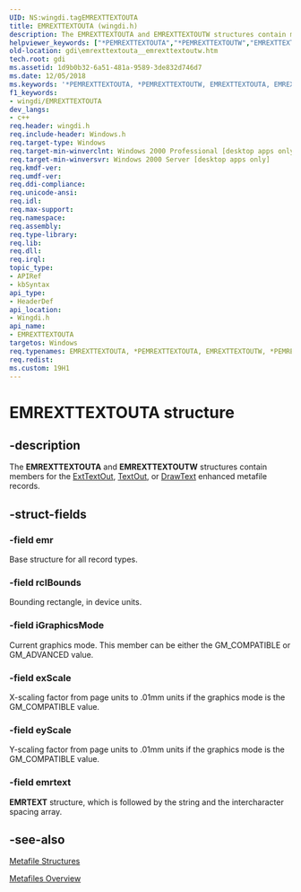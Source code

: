 ```yaml
---
UID: NS:wingdi.tagEMREXTTEXTOUTA
title: EMREXTTEXTOUTA (wingdi.h)
description: The EMREXTTEXTOUTA and EMREXTTEXTOUTW structures contain members for the ExtTextOut, TextOut, or DrawText enhanced metafile records.helpviewer_keywords: ["*PEMREXTTEXTOUTA","*PEMREXTTEXTOUTW","EMREXTTEXTOUTA","EMREXTTEXTOUTA structure [Windows GDI]","EMREXTTEXTOUTA","EMREXTTEXTOUTW","EMREXTTEXTOUTA","EMREXTTEXTOUTW structure [Windows GDI]","EMREXTTEXTOUTW","EMREXTTEXTOUTW structure [Windows GDI]","PEMREXTTEXTOUTA","PEMREXTTEXTOUTA structure pointer [Windows GDI]","PEMREXTTEXTOUTW","PEMREXTTEXTOUTW structure pointer [Windows GDI]","_win32_EMREXTTEXTOUTA_str","gdi.emrexttextouta__emrexttextoutw","wingdi/EMREXTTEXTOUTA","EMREXTTEXTOUTW","wingdi/EMREXTTEXTOUTW","wingdi/PEMREXTTEXTOUTA","wingdi/PEMREXTTEXTOUTW"]
old-location: gdi\emrexttextouta__emrexttextoutw.htm
tech.root: gdi
ms.assetid: 1d9b0b32-6a51-481a-9589-3de832d746d7
ms.date: 12/05/2018
ms.keywords: '*PEMREXTTEXTOUTA, *PEMREXTTEXTOUTW, EMREXTTEXTOUTA, EMREXTTEXTOUTA structure [Windows GDI], EMREXTTEXTOUTA,EMREXTTEXTOUTW, EMREXTTEXTOUTA,EMREXTTEXTOUTW structure [Windows GDI], EMREXTTEXTOUTW, EMREXTTEXTOUTW structure [Windows GDI], PEMREXTTEXTOUTA, PEMREXTTEXTOUTA structure pointer [Windows GDI], PEMREXTTEXTOUTW, PEMREXTTEXTOUTW structure pointer [Windows GDI], _win32_EMREXTTEXTOUTA_str, gdi.emrexttextouta__emrexttextoutw, wingdi/EMREXTTEXTOUTA,EMREXTTEXTOUTW, wingdi/EMREXTTEXTOUTW, wingdi/PEMREXTTEXTOUTA, wingdi/PEMREXTTEXTOUTW'
f1_keywords:
- wingdi/EMREXTTEXTOUTA
dev_langs:
- c++
req.header: wingdi.h
req.include-header: Windows.h
req.target-type: Windows
req.target-min-winverclnt: Windows 2000 Professional [desktop apps only]
req.target-min-winversvr: Windows 2000 Server [desktop apps only]
req.kmdf-ver: 
req.umdf-ver: 
req.ddi-compliance: 
req.unicode-ansi: 
req.idl: 
req.max-support: 
req.namespace: 
req.assembly: 
req.type-library: 
req.lib: 
req.dll: 
req.irql: 
topic_type:
- APIRef
- kbSyntax
api_type:
- HeaderDef
api_location:
- Wingdi.h
api_name:
- EMREXTTEXTOUTA
targetos: Windows
req.typenames: EMREXTTEXTOUTA, *PEMREXTTEXTOUTA, EMREXTTEXTOUTW, *PEMREXTTEXTOUTW
req.redist: 
ms.custom: 19H1
---
```


# EMREXTTEXTOUTA structure


## -description



The <b>EMREXTTEXTOUTA</b> and <b>EMREXTTEXTOUTW</b> structures contain members for the <a href="https://docs.microsoft.com/windows/desktop/api/wingdi/nf-wingdi-exttextouta">ExtTextOut</a>, <a href="https://docs.microsoft.com/windows/desktop/api/wingdi/nf-wingdi-textouta">TextOut</a>, or <a href="https://docs.microsoft.com/windows/desktop/api/winuser/nf-winuser-drawtext">DrawText</a> enhanced metafile records.




## -struct-fields




### -field emr

Base structure for all record types.


### -field rclBounds

Bounding rectangle, in device units.


### -field iGraphicsMode

Current graphics mode. This member can be either the GM_COMPATIBLE or GM_ADVANCED value.


### -field exScale

X-scaling factor from page units to .01mm units if the graphics mode is the GM_COMPATIBLE value.


### -field eyScale

Y-scaling factor from page units to .01mm units if the graphics mode is the GM_COMPATIBLE value.


### -field emrtext

<b>EMRTEXT</b> structure, which is followed by the string and the intercharacter spacing array.


## -see-also




<a href="https://docs.microsoft.com/windows/desktop/gdi/metafile-structures">Metafile Structures</a>



<a href="https://docs.microsoft.com/windows/desktop/gdi/metafiles">Metafiles Overview</a>
 

 

